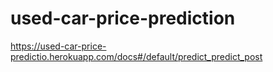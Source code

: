 # used-car-price-prediction

https://used-car-price-predictio.herokuapp.com/docs#/default/predict_predict_post
